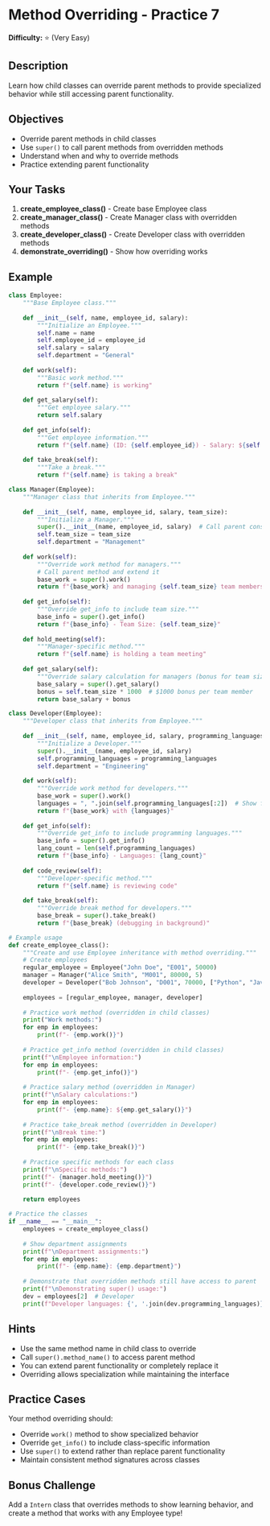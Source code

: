 # Method Overriding - Practice 7

**Difficulty:** ⭐ (Very Easy)

## Description

Learn how child classes can override parent methods to provide specialized behavior while still accessing parent functionality.

## Objectives

- Override parent methods in child classes
- Use `super()` to call parent methods from overridden methods
- Understand when and why to override methods
- Practice extending parent functionality

## Your Tasks

1. **create_employee_class()** - Create base Employee class
2. **create_manager_class()** - Create Manager class with overridden methods
3. **create_developer_class()** - Create Developer class with overridden methods
4. **demonstrate_overriding()** - Show how overriding works

## Example

```python
class Employee:
    """Base Employee class."""
    
    def __init__(self, name, employee_id, salary):
        """Initialize an Employee."""
        self.name = name
        self.employee_id = employee_id
        self.salary = salary
        self.department = "General"
    
    def work(self):
        """Basic work method."""
        return f"{self.name} is working"
    
    def get_salary(self):
        """Get employee salary."""
        return self.salary
    
    def get_info(self):
        """Get employee information."""
        return f"{self.name} (ID: {self.employee_id}) - Salary: ${self.salary}"
    
    def take_break(self):
        """Take a break."""
        return f"{self.name} is taking a break"

class Manager(Employee):
    """Manager class that inherits from Employee."""
    
    def __init__(self, name, employee_id, salary, team_size):
        """Initialize a Manager."""
        super().__init__(name, employee_id, salary)  # Call parent constructor
        self.team_size = team_size
        self.department = "Management"
    
    def work(self):
        """Override work method for managers."""
        # Call parent method and extend it
        base_work = super().work()
        return f"{base_work} and managing {self.team_size} team members"
    
    def get_info(self):
        """Override get_info to include team size."""
        base_info = super().get_info()
        return f"{base_info} - Team Size: {self.team_size}"
    
    def hold_meeting(self):
        """Manager-specific method."""
        return f"{self.name} is holding a team meeting"
    
    def get_salary(self):
        """Override salary calculation for managers (bonus for team size)."""
        base_salary = super().get_salary()
        bonus = self.team_size * 1000  # $1000 bonus per team member
        return base_salary + bonus

class Developer(Employee):
    """Developer class that inherits from Employee."""
    
    def __init__(self, name, employee_id, salary, programming_languages):
        """Initialize a Developer."""
        super().__init__(name, employee_id, salary)
        self.programming_languages = programming_languages
        self.department = "Engineering"
    
    def work(self):
        """Override work method for developers."""
        base_work = super().work()
        languages = ", ".join(self.programming_languages[:2])  # Show first 2 languages
        return f"{base_work} with {languages}"
    
    def get_info(self):
        """Override get_info to include programming languages."""
        base_info = super().get_info()
        lang_count = len(self.programming_languages)
        return f"{base_info} - Languages: {lang_count}"
    
    def code_review(self):
        """Developer-specific method."""
        return f"{self.name} is reviewing code"
    
    def take_break(self):
        """Override break method for developers."""
        base_break = super().take_break()
        return f"{base_break} (debugging in background)"

# Example usage
def create_employee_class():
    """Create and use Employee inheritance with method overriding."""
    # Create employees
    regular_employee = Employee("John Doe", "E001", 50000)
    manager = Manager("Alice Smith", "M001", 80000, 5)
    developer = Developer("Bob Johnson", "D001", 70000, ["Python", "JavaScript", "Go"])
    
    employees = [regular_employee, manager, developer]
    
    # Practice work method (overridden in child classes)
    print("Work methods:")
    for emp in employees:
        print(f"- {emp.work()}")
    
    # Practice get_info method (overridden in child classes)
    print(f"\nEmployee information:")
    for emp in employees:
        print(f"- {emp.get_info()}")
    
    # Practice salary method (overridden in Manager)
    print(f"\nSalary calculations:")
    for emp in employees:
        print(f"- {emp.name}: ${emp.get_salary()}")
    
    # Practice take_break method (overridden in Developer)
    print(f"\nBreak time:")
    for emp in employees:
        print(f"- {emp.take_break()}")
    
    # Practice specific methods for each class
    print(f"\nSpecific methods:")
    print(f"- {manager.hold_meeting()}")
    print(f"- {developer.code_review()}")
    
    return employees

# Practice the classes
if __name__ == "__main__":
    employees = create_employee_class()
    
    # Show department assignments
    print(f"\nDepartment assignments:")
    for emp in employees:
        print(f"- {emp.name}: {emp.department}")
    
    # Demonstrate that overridden methods still have access to parent
    print(f"\nDemonstrating super() usage:")
    dev = employees[2]  # Developer
    print(f"Developer languages: {', '.join(dev.programming_languages)}")
```

## Hints

- Use the same method name in child class to override
- Call `super().method_name()` to access parent method
- You can extend parent functionality or completely replace it
- Overriding allows specialization while maintaining the interface

## Practice Cases

Your method overriding should:

- Override `work()` method to show specialized behavior
- Override `get_info()` to include class-specific information
- Use `super()` to extend rather than replace parent functionality
- Maintain consistent method signatures across classes

## Bonus Challenge

Add a `Intern` class that overrides methods to show learning behavior, and create a method that works with any Employee type!